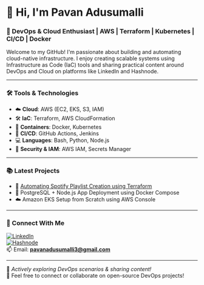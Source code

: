 # 👋 Hi, I'm Pavan Adusumalli

### 🚀 DevOps & Cloud Enthusiast | AWS | Terraform | Kubernetes | CI/CD | Docker

Welcome to my GitHub! I'm passionate about building and automating cloud-native infrastructure. I enjoy creating scalable systems using Infrastructure as Code (IaC) tools and sharing practical content around DevOps and Cloud on platforms like LinkedIn and Hashnode.

---

### 🛠️ Tools & Technologies

- ☁️ **Cloud**: AWS (EC2, EKS, S3, IAM)
- 🛠️ **IaC**: Terraform, AWS CloudFormation
- 🐳 **Containers**: Docker, Kubernetes
- 🔁 **CI/CD**: GitHub Actions, Jenkins
- 💻 **Languages**: Bash, Python, Node.js
- 🔐 **Security & IAM**: AWS IAM, Secrets Manager

---

### 📚 Latest Projects

- 🎵 [Automating Spotify Playlist Creation using Terraform](https://managing-spotify-using-terraform.hashnode.dev/automating-spotify-playlist-creation-using-terraform)
- 🐘 PostgreSQL + Node.js App Deployment using Docker Compose
- ☁️ Amazon EKS Setup from Scratch using AWS Console

---

### 🔗 Connect With Me

[![LinkedIn](https://img.shields.io/badge/LinkedIn-Pavan-blue?logo=linkedin&style=flat-square)](https://www.linkedin.com/in/naga-pavan-adusumalli/)  
[![Hashnode](https://img.shields.io/badge/Hashnode-Blog-blue?logo=hashnode&style=flat-square)](https://managing-spotify-using-terraform.hashnode.dev/)  
📫 Email: **pavanadusumalli3@gmail.com**

---

🔄 _Actively exploring DevOps scenarios & sharing content!_  
💬 Feel free to connect or collaborate on open-source DevOps projects!
